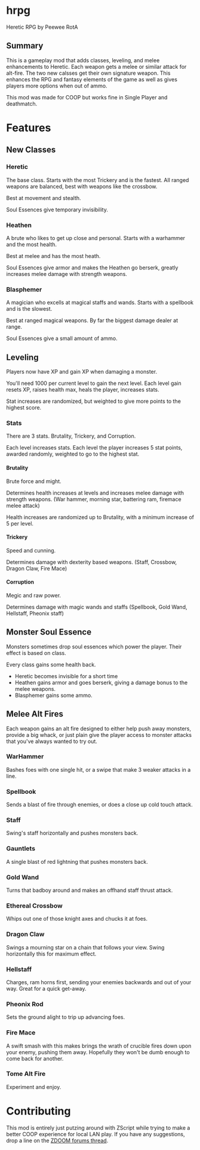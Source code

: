 # hrpg
Heretic RPG by Peewee RotA

## Summary
This is a gameplay mod that adds classes, leveling, and melee enhancements to Heretic. Each weapon gets a melee or similar attack for alt-fire. The two new calsses get their own signature weapon. This enhances the RPG and fantasy elements of the game as well as gives players more options when out of ammo.

This mod was made for COOP but works fine in Single Player and deathmatch.

# Features

## New Classes

### Heretic
The base class. Starts with the most Trickery and is the fastest. All ranged weapons are balanced, best with weapons like the crossbow.

Best at movement and stealth.

Soul Essences give temporary invisibility.

### Heathen
A brute who likes to get up close and personal. Starts with a warhammer and the most health.

Best at melee and has the most heath.

Soul Essences give armor and makes the Heathen go berserk, greatly increases melee damage with strength weapons.

### Blasphemer
A magician who excells at magical staffs and wands. Starts with a spellbook and is the slowest.

Best at ranged magical weapons. By far the biggest damage dealer at range.

Soul Essences give a small amount of ammo.

## Leveling
Players now have XP and gain XP when damaging a monster.

You'll need 1000 per current level to gain the next level. Each level gain resets XP, raises health max, heals the player, increases stats.

Stat increases are randomized, but weighted to give more points to the highest score.

### Stats
There are 3 stats. Brutality, Trickery, and Corruption.

Each level increases stats. Each level the player increases 5 stat points, awarded randomly, weighted to go to the highest stat.

#### Brutality
Brute force and might.

Determines health increases at levels and increases melee damage with strength weapons. (War hammer, morning star, battering ram, firemace melee attack)

Health increases are randomized up to Brutality, with a minimum increase of 5 per level.

#### Trickery
Speed and cunning.

Determines damage with dexterity based weapons. (Staff, Crossbow, Dragon Claw, Fire Mace)

#### Corruption
Megic and raw power.

Determines damage with magic wands and staffs (Spellbook, Gold Wand, Hellstaff, Pheonix staff)

## Monster Soul Essence
Monsters sometimes drop soul essences which power the player. Their effect is based on class.

Every class gains some health back.

- Heretic becomes invisible for a short time
- Heathen gains armor and goes berserk, giving a damage bonus to the melee weapons.
- Blasphemer gains some ammo.

## Melee Alt Fires
Each weapon gains an alt fire designed to either help push away monsters, provide a big whack, or just plain give the player access to monster attacks that you've always wanted to try out.

### WarHammer
Bashes foes with one single hit, or a swipe that make 3 weaker attacks in a line.

### Spellbook
Sends a blast of fire through enemies, or does a close up cold touch attack.

### Staff
Swing's staff horizontally and pushes monsters back.

### Gauntlets
A single blast of red lightning that pushes monsters back.

### Gold Wand
Turns that badboy around and makes an offhand staff thrust attack.

### Ethereal Crossbow
Whips out one of those knight axes and chucks it at foes.

### Dragon Claw
Swings a mourning star on a chain that follows your view. Swing horizontally this for maximum effect.

### Hellstaff
Charges, ram horns first, sending your enemies backwards and out of your way. Great for a quick get-away.

### Pheonix Rod
Sets the ground alight to trip up advancing foes.

### Fire Mace
A swift smash with this makes brings the wrath of crucible fires down upon your enemy, pushing them away. Hopefully they won't be dumb enough to come back for another.

### Tome Alt Fire
Experiment and enjoy.

# Contributing

This mod is entirely just putzing around with ZScript while trying to make a better COOP experience for local LAN play. If you have any suggestions, drop a line on the [ZDOOM forums thread](https://forum.zdoom.org/viewtopic.php?f=43&t=72263).
